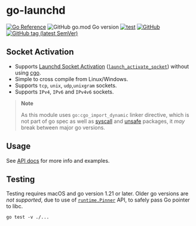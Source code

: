 # go-launchd

[![Go Reference](https://pkg.go.dev/badge/github.com/tprasadtp/go-launchd.svg)](https://pkg.go.dev/github.com/tprasadtp/go-launchd)
![GitHub go.mod Go version](https://img.shields.io/github/go-mod/go-version/tprasadtp/go-launchd?label=go&logo=go&logoColor=white)
[![test](https://github.com/tprasadtp/go-launchd/actions/workflows/test.yml/badge.svg)](https://github.com/tprasadtp/go-launchd/actions/workflows/test.yml)
[![GitHub](https://img.shields.io/github/license/tprasadtp/go-launchd)](https://github.com/tprasadtp/go-launchd/blob/master/LICENSE)
[![GitHub tag (latest SemVer)](https://img.shields.io/github/v/tag/tprasadtp/go-launchd?color=7f50a6&label=release&logo=semver&sort=semver)](https://github.com/tprasadtp/go-launchd/releases)

## Socket Activation

- Supports [Launchd Socket Activation][socket-activation]
([`launch_activate_socket`][socket-activation]) without using [cgo].
- Simple to cross compile from Linux/Windows.
- Supports `tcp`, `unix`, `udp`,`unixgram` sockets.
- Supports `IPv4`, `IPv6` and `IPv4v6` sockets.

> **Note**
>
> As this module uses `go:cgo_import_dynamic` linker directive, which is not part
> of go spec as well as [syscall] and [unsafe] packages, it _may_ break between
> major go versions.

## Usage

See [API docs](https://pkg.go.dev/github.com/tprasadtp/go-launchd) for more info and examples.

## Testing

Testing requires macOS and go version 1.21 or later. Older go versions are _not supported_,
due to use of [`runtime.Pinner`][runtime.Pinner] API, to safely pass Go pointer to libc.

```
go test -v ./...
```

[runtime.Pinner]: https://pkg.go.dev/runtime#Pinner
[syscall]: https://pkg.go.dev/syscall
[unsafe]: https://pkg.go.dev/unsafe
[cgo]: https://pkg.go.dev/cmd/cgo
[socket-activation]: https://developer.apple.com/documentation/xpc1505523-launch_activate_socket
